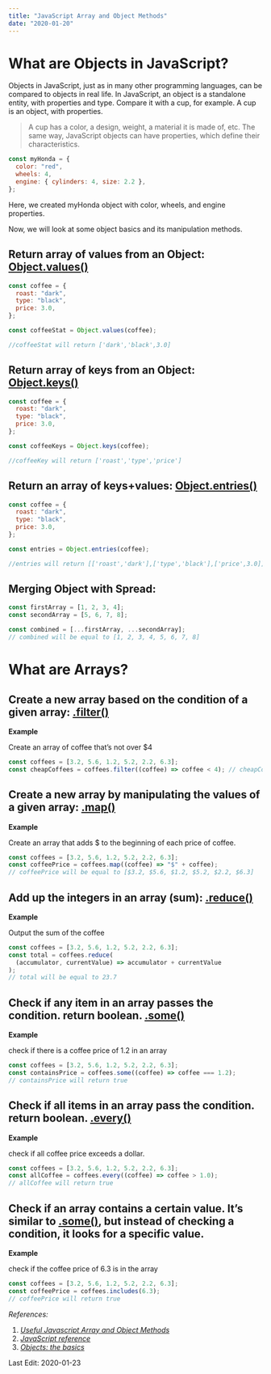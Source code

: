 ```yaml
---
title: "JavaScript Array and Object Methods"
date: "2020-01-20"
---
```

# What are Objects in JavaScript?
Objects in JavaScript, just as in many other programming languages, can be compared to objects in real life. In JavaScript, an object is a standalone entity, with properties and type. Compare it with a cup, for example. A cup is an object, with properties.

> A cup has a color, a design, weight, a material it is made of, etc. The same way, JavaScript objects can have properties, which define their characteristics.

```js
const myHonda = {
  color: "red",
  wheels: 4,
  engine: { cylinders: 4, size: 2.2 },
};
```

Here, we created myHonda object with color, wheels, and engine properties.

Now, we will look at some object basics and its manipulation methods.

## Return array of values from an Object: [Object.values()](https://developer.mozilla.org/en-US/docs/Web/JavaScript/Reference/Global_Objects/Object/values)

```js
const coffee = {
  roast: "dark",
  type: "black",
  price: 3.0,
};

const coffeeStat = Object.values(coffee);

//coffeeStat will return ['dark','black',3.0]
```

## Return array of keys from an Object: [Object.keys()](https://developer.mozilla.org/en-US/docs/Web/JavaScript/Reference/Global_Objects/Object/keys)
```js
const coffee = {
  roast: "dark",
  type: "black",
  price: 3.0,
};

const coffeeKeys = Object.keys(coffee);

//coffeeKey will return ['roast','type','price']
```

## Return an array of keys+values: [Object.entries()](https://developer.mozilla.org/en-US/docs/Web/JavaScript/Reference/Global_Objects/Object/entries)

```js
const coffee = {
  roast: "dark",
  type: "black",
  price: 3.0,
};

const entries = Object.entries(coffee);

//entries will return [['roast','dark'],['type','black'],['price',3.0]]
```

## Merging Object with Spread:

```js
const firstArray = [1, 2, 3, 4];
const secondArray = [5, 6, 7, 8];

const combined = [...firstArray, ...secondArray];
// combined will be equal to [1, 2, 3, 4, 5, 6, 7, 8]
```

# What are Arrays?

## Create a new array based on the condition of a given array: [.filter()](https://developer.mozilla.org/en-US/docs/Web/JavaScript/Reference/Global_Objects/Array/filter)

**Example**

Create an array of coffee that’s not over $4

```js
const coffees = [3.2, 5.6, 1.2, 5.2, 2.2, 6.3];
const cheapCoffees = coffees.filter((coffee) => coffee < 4); // cheapCoffees will be equal to [3.2, 1.2, 2.2]
```

## Create a new array by manipulating the values of a given array: [.map()](https://developer.mozilla.org/en-US/docs/Web/JavaScript/Reference/Global_Objects/Array/map)

**Example**

Create an array that adds $ to the beginning of each price of coffee.

```js
const coffees = [3.2, 5.6, 1.2, 5.2, 2.2, 6.3];
const coffeePrice = coffees.map((coffee) => "$" + coffee);
// coffeePrice will be equal to [$3.2, $5.6, $1.2, $5.2, $2.2, $6.3]
```

## Add up the integers in an array (sum): [.reduce()](https://developer.mozilla.org/en-US/docs/Web/JavaScript/Reference/Global_Objects/Array/Reduce)

**Example**

Output the sum of the coffee

```js
const coffees = [3.2, 5.6, 1.2, 5.2, 2.2, 6.3];
const total = coffees.reduce(
  (accumulator, currentValue) => accumulator + currentValue
);
// total will be equal to 23.7
```

## Check if any item in an array passes the condition. return boolean. [.some()](https://developer.mozilla.org/en-US/docs/Web/JavaScript/Reference/Global_Objects/Array/some)

**Example**

check if there is a coffee price of 1.2 in an array

```js
const coffees = [3.2, 5.6, 1.2, 5.2, 2.2, 6.3];
const containsPrice = coffees.some((coffee) => coffee === 1.2);
// containsPrice will return true
```

## Check if all items in an array pass the condition. return boolean. [.every()](https://developer.mozilla.org/en-US/docs/Web/JavaScript/Reference/Global_Objects/Array/every)

**Example**

check if all coffee price exceeds a dollar.

```js
const coffees = [3.2, 5.6, 1.2, 5.2, 2.2, 6.3];
const allCoffee = coffees.every((coffee) => coffee > 1.0);
// allCoffee will return true
```

## Check if an array contains a certain value. It’s similar to [.some()](https://developer.mozilla.org/en-US/docs/Web/JavaScript/Reference/Global_Objects/Array/some), but instead of checking a condition, it looks for a specific value.

**Example**

check if the coffee price of 6.3 is in the array

```js
const coffees = [3.2, 5.6, 1.2, 5.2, 2.2, 6.3];
const coffeePrice = coffees.includes(6.3);
// coffeePrice will return true
```

_References:_

1.  [_Useful Javascript Array and Object Methods_](https://codeburst.io/useful-javascript-array-and-object-methods-6c7971d93230)
2.  [_JavaScript reference_](https://developer.mozilla.org/en-US/docs/Web/JavaScript/Reference/Global_Objects)
3.  [_Objects: the basics_](https://javascript.info/object-basics)

Last Edit: 2020-01-23